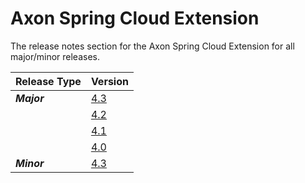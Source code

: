 # Axon Spring Cloud Extension

The release notes section for the Axon Spring Cloud Extension for all major/minor releases.

| Release Type | Version |
| :--- | :--- |
| _**Major**_ | [4.3](rn-springcloud-major-releases.md#release-4-3) |
|  | [4.2](rn-springcloud-major-releases.md#release-4-2) |
|  | [4.1](rn-springcloud-major-releases.md#release-4-1) |
|  | [4.0](rn-springcloud-major-releases.md#release-4-0) |
| _**Minor**_ | [4.3](rn-springcloud-minor-releases.md#release-4-3) |
